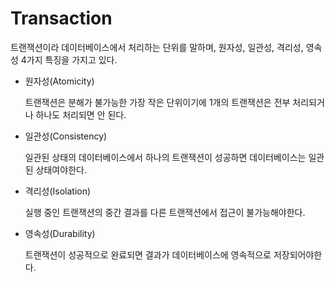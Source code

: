 # Transaction

트랜잭션이라 데이터베이스에서 처리하는 단위를 말하며, 원자성, 일관성, 격리성, 영속성 4가지 특징을 가지고 있다.

- 원자성(Atomicity)

  트랜잭션은 분해가 불가능한 가장 작은 단위이기에 1개의 트랜잭션은 전부 처리되거나 하나도 처리되면 안 된다.

- 일관성(Consistency)

  일관된 상태의 데이터베이스에서 하나의 트랜잭션이 성공하면 데이터베이스는 일관된 상태여야한다.

- 격리성(Isolation)

  실행 중인 트랜잭션의 중간 결과를 다른 트랜잭션에서 접근이 불가능해야한다.

- 영속성(Durability)

  트랜잭션이 성공적으로 완료되면 결과가 데이터베이스에 영속적으로 저장되어야한다.
